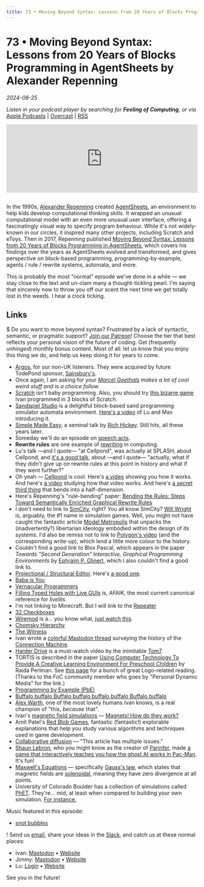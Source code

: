 ```yaml
---
title: 73 • Moving Beyond Syntax: Lessons from 20 Years of Blocks Programming in AgentSheets by Alexander Repenning
---
```


# 73 • Moving Beyond Syntax: Lessons from 20 Years of Blocks Programming in AgentSheets by Alexander Repenning

_2024-08-25_

_Listen in your podcast player by searching for **Feeling of Computing**, or via_ [Apple Podcasts](https://podcasts.apple.com/podcast/feeling-of-computing/id1265527976) \| [Overcast](https://overcast.fm/itunes1265527976) \| [RSS](https://omny.fm/shows/future-of-coding/playlists/podcast.rss)

<iframe src="https://omny.fm/shows/future-of-coding/moving-beyond-syntax-by-alexander-repenning/embed" width="100%" height="180" frameborder="0" style="margin-bottom: 1em"></iframe>

In the 1990s, [Alexander Repenning](https://en.wikipedia.org/wiki/Alexander_Repenning) created [AgentSheets](https://en.wikipedia.org/wiki/AgentSheets), an environment to help kids develop computational thinking skills. It wrapped an unusual computational model with an even more unusual user interface, offering a fascinatingly visual way to specify program behaviour. While it's not widely-known in our circles, it inspired many other projects, including Scratch and eToys. Then in 2017, Repenning published [Moving Beyond Syntax: Lessons from 20 Years of Blocks Programming in AgentSheets](https://agentsheets.com/img/educators/20YearsofBlockProgramingLessonsLearned_published.pdf), which covers his findings over the years as AgentSheets evolved and transformed, and gives perspective on block-based programming, programming-by-example, agents / rule / rewrite systems, automata, and more.

This is probably the most "normal" episode we've done in a while — we stay close to the text and un-clam many a thought-tickling pearl. I'm saying that sincerely now to throw you off our scent the next time we get totally lost in the weeds. I hear a clock ticking.

## Links

$ Do you want to move beyond syntax? Frustrated by a lack of syntactic, semantic, or pragmatic support? [Join our Patreon](https://feelingoff.com)! Choose the tier that best reflects your personal vision of the future of coding. Get (frequently _unhinged_) monthly bonus content. Most of all: let us know that you enjoy this thing we do, and help us keep doing it for years to come.

- [Argos](<https://en.wikipedia.org/wiki/Argos_(retailer)>), for our non-UK listeners. They were acquired by future TodePond sponsor, [Sainsbury's](https://en.wikipedia.org/wiki/Sainsbury%27s).
- Once again, I am asking for your _[Marcel Goethals](https://mastodon.social/@wolkenmachine) makes a lot of cool weird stuff and is a choice follow._
- [Scratch](<https://en.wikipedia.org/wiki/Scratch_(programming_language)>) isn't baby programming. Also, you should try [this bizarre game](https://github.com/ivanreese/2222) Ivan programmed in 3 blocks of Scratch.
- [Sandspiel Studio](https://studio.sandspiel.club) is a delightful block-based sand programming simulator automata environment. [Here's a video](https://www.youtube.com/watch?v=ecCVor7mJ6o) of Lu and Max introducing it.
- [Simple Made Easy](https://www.youtube.com/watch?v=SxdOUGdseq4), a seminal talk by [Rich Hickey](https://en.wikipedia.org/wiki/Rich_Hickey). Still hits, all these years later.
- Someday we'll do an episode on [speech acts](https://en.wikipedia.org/wiki/Speech_act).
- **Rewrite rules** are one example of [rewriting](https://en.wikipedia.org/wiki/Rewriting) in computing.
- Lu's talk —and I quote— "at Cellpond", was actually at SPLASH, about Cellpond, and [it's a good talk](https://www.youtube.com/watch?v=eQgxFuw8f1U), about —and I quote— "actually, what if they didn't give up on rewrite rules at this point in history and what if they went further?"
- Oh yeah — [Cellpond](https://cellpond.cool) is cool. Here's [a video](https://www.youtube.com/watch?v=xvlsJ3FqNYU) showing you how it works. And here's [a video](https://www.youtube.com/watch?v=2jX84iTXKg8) studying how that video works. And here's [a secret third thing](https://www.youtube.com/watch?v=hlsDbXSZ2ko) that bends into a half-dimension.
- Here's Repenning's "rule-bending" paper: [Bending the Rules: Steps Toward Semantically Enriched Graphical Rewrite Rules](https://home.cs.colorado.edu/~ralex/papers/PDF/VL95-RuleBending.pdf)
- I don't need to link to [SimCity](https://en.wikipedia.org/wiki/SimCity), right? You all know SimCity? [Will Wright](<https://en.wikipedia.org/wiki/Will_Wright_(game_designer)>) is, arguably, the #1 name in simulation games. Well, you might not have caught the fantastic article [Model Metropolis](https://logicmag.io/play/model-metropolis/) that unpacks the (inadvertently?) libertarian ideology embodied within the design of its systems. I'd also be remiss not to link to [Polygon's video](https://www.polygon.com/videos/2021/4/1/22352583/simcity-hidden-politics-ideology-urban-dynamics) (and the corresponding write-up), which lend a little more colour to the history.
- Couldn't find a good link to Blox Pascal, which appears in the paper _Towards "Second Generation" Interactive, Graphical Programming Environments_ by [Ephraim P. Glinert](https://www.cs.rpi.edu/~glinert/vita-pubs.html), which I also couldn't find a good link to.
- [Projectional / Structural Editor](https://en.wikipedia.org/wiki/Structure_editor). Here's [a good one](https://hazel.org).
- [Baba is You](https://www.patreon.com/posts/baba-is-you-104986179)
- [Vernacular Programmers](/episodes/069)
- [Filling Typed Holes with Live GUIs](https://hazel.org/papers/livelits-paper.pdf) is, AFAIK, the most current canonical reference for _livelits_.
- I'm not linking to Minecraft. But I will link to the [Repeater](https://minecraft.fandom.com/wiki/Redstone_Repeater)
- [32 Checkboxes](https://www.patreon.com/posts/32-checkboxes-103278355)
- [Wiremod](https://wiremod.com) is a… you know what, [just watch this](https://www.youtube.com/watch?v=6wEkNT2McKo).
- [Chomsky Hierarchy](https://en.wikipedia.org/wiki/Chomsky_hierarchy)
- [The Witness](<https://en.wikipedia.org/wiki/The_Witness_(song)>)
- Ivan wrote a [colorful Mastodon thread](https://mastodon.social/@spiralganglion/112578884737169457) surveying the history of the [Connection Machine](https://en.wikipedia.org/wiki/Connection_Machine).
- [Harder Drive](http://tom7.org/harder/) is a must-watch video by the inimitable [Tom7](http://tom7.org).
- TORTIS is described in the paper [Using Computer Technology To Provide A Creative Learning Environment For Preschool Children](https://dspace.mit.edu/bitstream/handle/1721.1/5784/AIM-360.pdf) by Raida Perlman. See [this page](https://el.media.mit.edu/logo-foundation/resources/mit_logo_memos.html) for a bunch of great Logo-related reading. (Thanks to the FoC community member who goes by "Personal Dynamic Media" for the link.)
- [Programming by Example (PbE)](https://en.wikipedia.org/wiki/Programming_by_example)
- [Buffalo buffalo Buffalo buffalo buffalo buffalo Buffalo buffalo](https://en.wikipedia.org/wiki/Buffalo_buffalo_Buffalo_buffalo_buffalo_buffalo_Buffalo_buffalo)
- [Alex Warth](https://alexwarth.github.io), one of the most lovely humans Ivan knows, is a real champion of "this, _because_ that".
- Ivan's [magnetic field simulations](https://ivanish.ca/magnetic-fields/) — [Magnets! How do they work?](https://knowyourmeme.com/memes/miracles-fucking-magnets-how-do-they-work)
- Amit Patel's [Red Blob Games](https://www.redblobgames.com), fantastic (fantastic!) explorable explanations that help you study various algorithms and techniques used in game development.
- [Collaborative diffusion](https://en.wikipedia.org/wiki/Collaborative_diffusion) — "This article has multiple issues."
- [Shaun Lebron](https://shaunlebron.github.io), who you might know as the creator of [Parinfer](https://shaunlebron.github.io/parinfer/), made [a game that interactively teaches you how the ghost AI works in Pac-Man](http://shaunlebron.github.io/gh4st/). It's fun!
- [Maxwell's Equations](https://en.wikipedia.org/wiki/Maxwell%27s_equations) — specifically [Gauss's law](https://en.wikipedia.org/wiki/Maxwell%27s_equations#Gauss's_law), which states that magnetic fields are [solenoidal](https://en.wikipedia.org/wiki/Solenoidal_vector_field), meaning they have zero divergence at all points.
- University of Colorado Boulder has a collection of simulations called [PhET](https://phet.colorado.edu). They're… mid, at least when compared to building your own simulation. [For instance.](https://phet.colorado.edu/sims/html/faradays-law/latest/faradays-law_all.html)

Music featured in this episode:

- [snot bubbles](https://www.youtube.com/watch?v=gSJeHDlhYls)

! Send us [email](mailto:hello@feelingof.com?subject=Email%20from%20a%20listener), share your ideas in the [Slack](/community), and catch us at these normal places:

- Ivan: [Mastodon](https://mastodon.social/@spiralganglion) • [Website](https://ivanish.ca)
- Jimmy: [Mastodon](https://hachyderm.io/@jimmyhmiller) • [Website](https://jimmyhmiller.github.io)
- Lu: [Login](http://todepond.com/lab/login) • [Website](https://www.todepond.com)

See you in the future!

